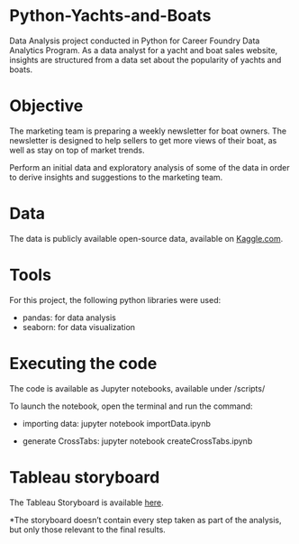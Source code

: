 # Python-Yachts-and-Boats

Data Analysis project conducted in Python for Career Foundry Data Analytics Program.
As a data analyst for a yacht and boat sales website, insights are structured from a data set about the popularity of yachts and boats.


# Objective

The marketing team is preparing a weekly newsletter for boat owners. The newsletter is designed to help sellers to get more views of their boat, as well as stay on top of market trends. 

Perform an initial data and exploratory analysis of some of the data in order to derive insights and suggestions to the marketing team.

# Data
The data is publicly available open-source data, available on [Kaggle.com](https://www.kaggle.com/datasets/karthikbhandary2/boat-sales?resource=download).

# Tools
For this project, the following python libraries were used:

- pandas: for data analysis
- seaborn: for data visualization


# Executing the code
The code is available as Jupyter notebooks, available under /scripts/

To launch the notebook, open the terminal and run the command:

- importing data: jupyter notebook importData.ipynb

- generate CrossTabs: jupyter notebook createCrossTabs.ipynb

# Tableau storyboard

The Tableau Storyboard is available [here](https://public.tableau.com/app/profile/cristiane.s./viz/CareerFoundry-Task6_7-PopularityofYachtsandBoats/ResultsRecommendations).

*The storyboard doesn’t contain every step taken as part of the analysis, but only those relevant to the final results.
